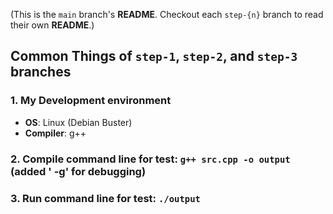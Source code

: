(This is the `main` branch's **README**. Checkout each `step-{n}` branch to read their own **README**.)

## Common Things of `step-1`, `step-2`, and `step-3` branches

### 1. My Development environment
  * **OS**: Linux (Debian Buster)
  * **Compiler**: g++

### 2. Compile command line for test: `g++ src.cpp -o output` (added ' -g' for debugging)

### 3. Run command line for test: `./output`
